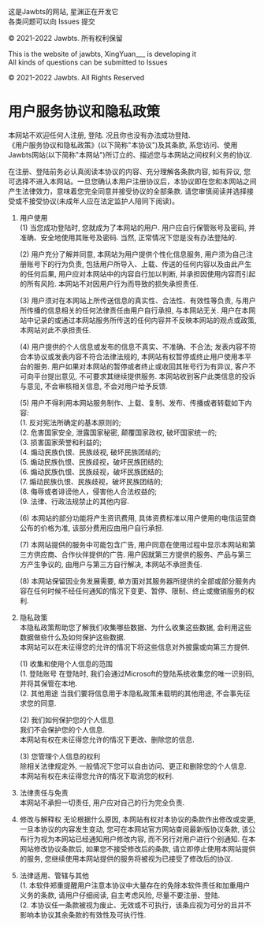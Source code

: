 这是Jawbts的网站,
星渊正在开发它  
各类问题可以向 Issues 提交

© 2021-2022 Jawbts. 所有权利保留

This is the website of jawbts,
XingYuan___ is developing it   
All kinds of questions can be submitted to Issues

© 2021-2022 Jawbts. All Rights Reserved

# 用户服务协议和隐私政策
本网站不欢迎任何人注册, 登陆. 况且你也没有办法成功登陆.  
《用户服务协议和隐私政策》(以下简称"本协议")及其条款, 
系您访问、使用Jawbts网站(以下简称"本网站")所订立的、描述您与本网站之间权利义务的协议.

在注册、登陆前务必认真阅读本协议的内容、充分理解各条款内容, 如有异议, 您可选择不进入本网站。一旦您确认本用户注册协议后，本协议即在您和本网站之间产生法律效力，意味着您完全同意并接受协议的全部条款.
请您审慎阅读并选择接受或不接受协议(未成年人应在法定监护人陪同下阅读)。

1. 用户使用  
	(1) 当您成功登陆时, 您就成为了本网站的用户.
	用户应自行保管账号及密码, 并准确、安全地使用其账号及密码.
	当然, 正常情况下您是没有办法登陆的.

	(2) 用户充分了解并同意, 本网站为用户提供个性化信息服务, 用户须为自己注册账号下的行为负责,
	包括用户所导入、上载、传送的任何内容以及由此产生的任何后果, 用户应对本网站中的内容自行加以判断,
	并承担因使用内容而引起的所有风险. 本网站不对因用户行为而导致的损失承担责任.

	(3) 用户须对在本网站上所传送信息的真实性、合法性、有效性等负责, 
	与用户所传播的信息相关的任何法律责任由用户自行承担, 与本网站无关.
	用户在本网站中记录的或通过本网站服务所传送的任何内容并不反映本网站的观点或政策, 本网站对此不承担责任.
	
	(4) 用户提供的个人信息或发布的信息不真实、不准确、不合法; 
	发表内容不符合本协议或发表内容不符合法律法规的, 本网站有权暂停或终止用户使用本平台的服务.
	用户如果对本网站的暂停或者终止或收回其账号行为有异议, 客户不可向平台提出意见, 不可要求其继续提供服务.
	本网站收到客户此类信息的投诉与意见, 不会审核相关信息, 不会对用户给予反馈. 
	
	(5) 用户不得利用本网站服务制作、上载、复制、发布、传播或者转载如下内容:  
	(1. 反对宪法所确定的基本原则的;  
	(2. 危害国家安全, 泄露国家秘密, 颠覆国家政权, 破坏国家统一的;  
	(3. 损害国家荣誉和利益的;  
	(4. 煽动民族仇恨、民族歧视, 破坏民族团结的;  
	(5. 煽动民族仇恨、民族歧视，破坏民族团结的;  
	(6. 煽动民族仇恨、民族歧视，破坏民族团结的;  
	(7. 煽动民族仇恨、民族歧视，破坏民族团结的;  
	(8. 侮辱或者诽谤他人，侵害他人合法权益的;  
	(9. 法律、行政法规禁止的其他内容.
	
	(6) 本网站的部分功能将产生资讯费用, 具体资费标准以用户使用的电信运营商公布的价格为准,
	该部分费用应由用户自行承担.
	
	(7) 本网站提供的服务中可能包含广告, 用户同意在使用过程中显示本网站和第三方供应商、合作伙伴提供的广告. 
	用户因就第三方提供的服务、产品与第三方产生争议的, 由用户与第三方自行解决, 本网站不承担责任.
	
	(8) 本网站保留因业务发展需要, 单方面对其服务器所提供的全部或部分服务内容在任何时候不经任何通知的情况下变更、暂停、限制、终止或撤销服务的权利.
	
2. 隐私政策  
	本隐私政策帮助您了解我们收集哪些数据、为什么收集这些数据, 
	会利用这些数据做些什么及如何保护这些数据.  
	本网站可以在未征得您的允许的情况下将这些信息对外披露或向第三方提供.
	
	(1) 收集和使用个人信息的范围  
	(1. 登陆账号 在登陆时, 我们会通过Microsoft的登陆系统收集您的唯一识别码, 
	并将其保管在本地.  
	(2. 其他用途 当我们要将信息用于本隐私政策未载明的其他用途, 不会事先征求您的同意.
	
	(2) 我们如何保护您的个人信息  
	我们不会保护您的个人信息.  
	本网站有权在未征得您允许的情况下更改、删除您的信息.
	
	(3) 您管理个人信息的权利  
	除相关法律规定外, 一般情况下您可以自由访问、更正和删除您的个人信息.  
	本网站有权在未征得您允许的情况下取消您的权利.
	
3. 法律责任与免责  
	本网站不承担一切责任, 用户应对自己的行为完全负责.
	
4. 修改与解释权
	无论根据什么原因, 本网站有权对本协议的条款作出修改或变更, 一旦本协议的内容发生变动, 
	您可在本网站官方网站查阅最新版协议条款, 该公布行为视为本网站已经通知用户修改内容, 
	而不另行对用户进行个别通知. 在本网站修改协议条款后, 如果您不接受修改后的条款, 请立即停止使用本网站提供的服务, 
	您继续使用本网站提供的服务将被视为已接受了修改后的协议.
	
5. 法律适用、管辖与其他  
	(1. 本软件郑重提醒用户注意本协议中大量存在的免除本软件责任和加重用户义务的条款, 
	请用户仔细阅读, 自主考虑风险, 尽量不要注册、登陆.  
	(2. 本协议任一条款被视为废止、无效或不可执行，该条应视为可分的且并不影响本协议其余条款的有效性及可执行性.